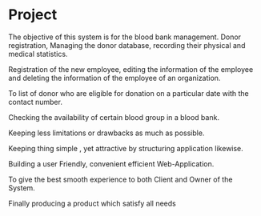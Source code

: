 # Project

  The objective of this system is for the blood bank management. Donor registration, Managing the donor database, recording their physical and medical statistics.
  
  Registration of the new employee, editing the information of the employee and deleting the information of the employee of an organization.
  
  To list of donor who are eligible for donation on a particular date with the contact number. 
  
  Checking the availability of certain blood group in a blood bank.
  
  Keeping less limitations or drawbacks as much as possible.
  
  Keeping thing simple , yet attractive by structuring application likewise. 
  
  Building a user Friendly, convenient efficient Web-Application. 
  
  To give the best smooth experience to both Client and Owner of the System.
  
  Finally producing a product which satisfy all needs

